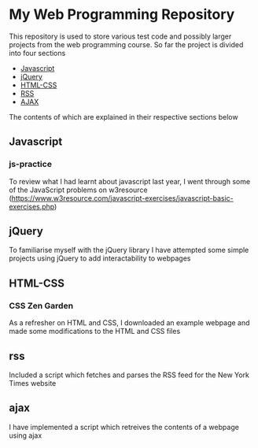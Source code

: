 # My Web Programming Repository 
This repository is used to store various test code and possibly larger projects from the web programming course. So far the project is divided into four  sections 
* [Javascript](#javascript)
* [jQuery](#jQuery)
* [HTML-CSS](#html-css)
* [RSS](#rss)
* [AJAX](#ajax)

The contents of which are explained in their respective sections below 

## Javascript 
### js-practice
To review what I had learnt about javascript last year, I went through some of the JavaScript problems on w3resource (https://www.w3resource.com/javascript-exercises/javascript-basic-exercises.php)

## jQuery
To familiarise myself with the jQuery library I have attempted some simple projects using jQuery to add interactability to webpages 

## HTML-CSS
### CSS Zen Garden 
As a refresher on HTML and CSS, I downloaded an example webpage and made some modifications to the HTML and CSS files 

## rss 
Included a script which fetches and parses the RSS feed for the New York Times website 

## ajax 
I have implemented a script which retreives the contents of a webpage using ajax


